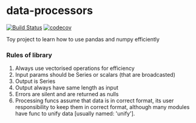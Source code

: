 # data-processors

[![Build Status](https://travis-ci.org/pkonarzewski/data-processors.svg?branch=master)](https://travis-ci.org/pkonarzewski/data-processors)
[![codecov](https://codecov.io/gh/pkonarzewski/data-processors/branch/master/graph/badge.svg)](https://codecov.io/gh/pkonarzewski/data-processors)

Toy project to learn how to use pandas and numpy efficiently

### Rules of library
1. Always use vectorised operations for efficiency
1. Input params should be Series or scalars (that are broadcasted)
1. Output is Series
1. Output always have same length as input
1. Errors are silent and are returned as nulls
1. Processing funcs assume that data is in correct format, its user responsibility to keep them in correct format, although many modules have func to unify data [usually named: 'unify'].

